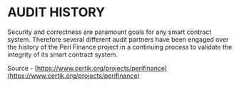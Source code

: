 # AUDIT HISTORY

Security and correctness are paramount goals for any smart contract system. Therefore several different audit partners have been engaged over the history of the Peri Finance project in a continuing process to validate the integrity of its smart contract system.

Source - [https://www.certik.org/projects/perifinance](https://www.certik.org/projects/perifinance)

